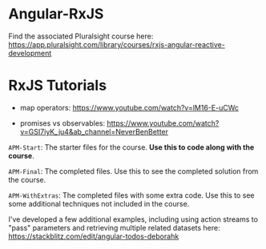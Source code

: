 # Angular-RxJS
Find the associated Pluralsight course here: https://app.pluralsight.com/library/courses/rxjs-angular-reactive-development

# RxJS Tutorials

 - map operators: https://www.youtube.com/watch?v=lM16-E-uCWc

 - promises vs observables: https://www.youtube.com/watch?v=GSI7iyK_ju4&ab_channel=NeverBenBetter

`APM-Start`: The starter files for the course. **Use this to code along with the course**.

`APM-Final`: The completed files. Use this to see the completed solution from the course.

`APM-WithExtras`: The completed files with some extra code. Use this to see some additional techniques not included in the course.

I've developed a few additional examples, including using action streams to "pass" parameters and retrieving multiple related datasets here: https://stackblitz.com/edit/angular-todos-deborahk
